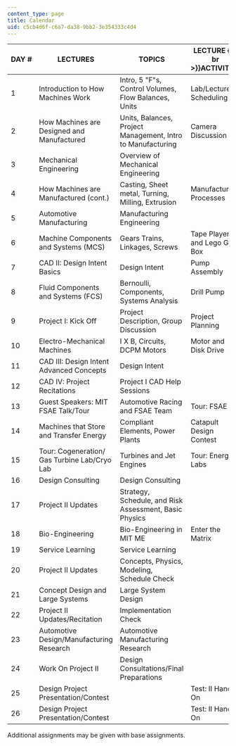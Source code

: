 ```yaml
---
content_type: page
title: Calendar
uid: c5cb4d6f-c6a7-da38-9bb2-3e354333c4d4
---
```


| DAY # | LECTURES | TOPICS | LECTURE  {{< br >}}ACTIVITIES | LAB MACHINE | BASE  {{< br >}}ASSIGNMENTS |
| --- | --- | --- | --- | --- | --- |
| 1 | Introduction to How Machines Work | Intro, 5 "F"s, Control Volumes, Flow Balances, Units | Lab/Lecture Scheduling | No Lab | Camera |
| 2 | How Machines are Designed and Manufactured | Units, Balances, Project Management, Intro to Manufacturing | Camera Discussion | No Lab | Resume and Job Sign Up |
| 3 | Mechanical Engineering | Overview of Mechanical Engineering | &nbsp; | CAD I: Software Interface | &nbsp; |
| 4 | How Machines are Manufactured (cont.) | Casting, Sheet metal, Turning, Milling, Extrusion | Manufacturing Processes | CAD I: Software Interface | Manufacturing Scavenger Hunt |
| 5 | Automotive Manufacturing | Manufacturing Engineering | &nbsp; | CAD Lab Recitation | Finish CAD Tutorial |
| 6 | Machine Components and Systems (MCS) | Gears Trains, Linkages, Screws | Tape Player and Lego Gear Box | Tractor Transmissions | MCS PS: Screw Driver |
| 7 | CAD II: Design Intent Basics | Design Intent | Pump Assembly | Tractor Transmissions | Design Intent: Etch-A-Sketch |
| 8 | Fluid Components and Systems (FCS) | Bernoulli, Components, Systems Analysis | Drill Pump | Pumps, Brakes, and Dampers | FCS PS: External Gear Pumps |
| 9 | Project I: Kick Off | Project Description, Group Discussion | Project Planning | Pumps, Brakes, and Dampers | Project I |
| 10 | Electro-Mechanical Machines | I X B, Circuits, DCPM Motors | Motor and Disk Drive | Sewing Machine, Suspension | Project I |
| 11 | CAD III: Design Intent Advanced Concepts | Design Intent | &nbsp; | Sewing Machine, Suspension | Project I and Test I-Analytic |
| 12 | CAD IV: Project Recitations | Project I CAD Help Sessions | &nbsp; | Test I-CAD Portion | Project I |
| 13 | Guest Speakers: MIT FSAE Talk/Tour | Automotive Racing and FSAE Team | Tour: FSAE | Test I-CAD Portion | Project I |
| 14 | Machines that Store and Transfer Energy | Compliant Elements, Power Plants | Catapult Design Contest | Alarm Clock and Toaster | Project I |
| 15 | Tour: Cogeneration/ Gas Turbine Lab/Cryo Lab | Turbines and Jet Engines | Tour: Energy Labs | Alarm Clock and Toaster | Project II |
| 16 | Design Consulting | Design Consulting | &nbsp; | Briggs and Stratton | Project II |
| 17 | Project II Updates | Strategy, Schedule, and Risk Assessment, Basic Physics | &nbsp; | Briggs and Stratton | Project II |
| 18 | Bio-Engineering | Bio-Engineering in MIT ME | Enter the Matrix | No Lab | Project II |
| 19 | Service Learning | Service Learning | &nbsp; | Engine/Transmission | Project II |
| 20 | Project II Updates | Concepts, Physics, Modeling, Schedule Check | &nbsp; | Engine/Transmission | Project II |
| 21 | Concept Design and Large Systems | Large System Design | &nbsp; | Engine/Transmission | Project II |
| 22 | Project II Updates/Recitation | Implementation Check | &nbsp; | Engine/Transmission | Project II |
| 23 | Automotive Design/Manufacturing Research | Automotive Manufacturing Research | &nbsp; | Tour: Car Wash | Project II |
| 24 | Work On Project II | Design Consultations/Final Preparations | &nbsp; | Tour: Car Wash | Project II |
| 25 | Design Project Presentation/Contest | &nbsp; | Test: II Hands On | Project II |
| 26 | Design Project Presentation/Contest | &nbsp; | Test: II Hands On | Project II 

Additional assignments may be given with base assignments.